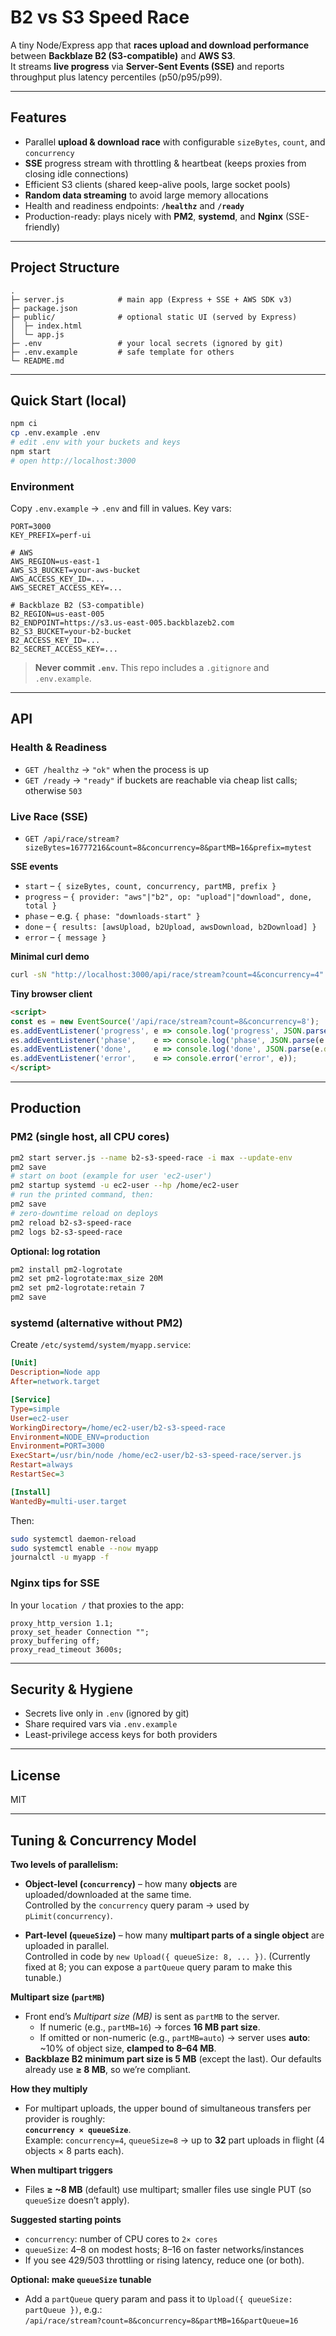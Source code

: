 # B2 vs S3 Speed Race

A tiny Node/Express app that **races upload and download performance** between **Backblaze B2 (S3-compatible)** and **AWS S3**.  
It streams **live progress** via **Server-Sent Events (SSE)** and reports throughput plus latency percentiles (p50/p95/p99).

---

## Features
- Parallel **upload & download race** with configurable `sizeBytes`, `count`, and `concurrency`
- **SSE** progress stream with throttling & heartbeat (keeps proxies from closing idle connections)
- Efficient S3 clients (shared keep-alive pools, large socket pools)
- **Random data streaming** to avoid large memory allocations
- Health and readiness endpoints: **`/healthz`** and **`/ready`**
- Production-ready: plays nicely with **PM2**, **systemd**, and **Nginx** (SSE-friendly)

---

## Project Structure
```
.
├─ server.js            # main app (Express + SSE + AWS SDK v3)
├─ package.json
├─ public/              # optional static UI (served by Express)
│  ├─ index.html
│  └─ app.js
├─ .env                 # your local secrets (ignored by git)
├─ .env.example         # safe template for others
└─ README.md
```

---

## Quick Start (local)
```bash
npm ci
cp .env.example .env
# edit .env with your buckets and keys
npm start
# open http://localhost:3000
```

### Environment
Copy `.env.example` → `.env` and fill in values. Key vars:

```
PORT=3000
KEY_PREFIX=perf-ui

# AWS
AWS_REGION=us-east-1
AWS_S3_BUCKET=your-aws-bucket
AWS_ACCESS_KEY_ID=...
AWS_SECRET_ACCESS_KEY=...

# Backblaze B2 (S3-compatible)
B2_REGION=us-east-005
B2_ENDPOINT=https://s3.us-east-005.backblazeb2.com
B2_S3_BUCKET=your-b2-bucket
B2_ACCESS_KEY_ID=...
B2_SECRET_ACCESS_KEY=...
```

> **Never commit `.env`.** This repo includes a `.gitignore` and `.env.example`.

---

## API

### Health & Readiness
- `GET /healthz` → `"ok"` when the process is up
- `GET /ready` → `"ready"` if buckets are reachable via cheap list calls; otherwise `503`

### Live Race (SSE)
- `GET /api/race/stream?sizeBytes=16777216&count=8&concurrency=8&partMB=16&prefix=mytest`

**SSE events**
- `start` – `{ sizeBytes, count, concurrency, partMB, prefix }`
- `progress` – `{ provider: "aws"|"b2", op: "upload"|"download", done, total }`
- `phase` – e.g. `{ phase: "downloads-start" }`
- `done` – `{ results: [awsUpload, b2Upload, awsDownload, b2Download] }`
- `error` – `{ message }`

**Minimal curl demo**
```bash
curl -sN "http://localhost:3000/api/race/stream?count=4&concurrency=4"   | sed -n 's/^event: //p; s/^data: //p'
```

**Tiny browser client**
```html
<script>
const es = new EventSource('/api/race/stream?count=8&concurrency=8');
es.addEventListener('progress', e => console.log('progress', JSON.parse(e.data)));
es.addEventListener('phase',    e => console.log('phase', JSON.parse(e.data)));
es.addEventListener('done',     e => console.log('done', JSON.parse(e.data)));
es.addEventListener('error',    e => console.error('error', e));
</script>
```

---

## Production

### PM2 (single host, all CPU cores)
```bash
pm2 start server.js --name b2-s3-speed-race -i max --update-env
pm2 save
# start on boot (example for user 'ec2-user')
pm2 startup systemd -u ec2-user --hp /home/ec2-user
# run the printed command, then:
pm2 save
# zero-downtime reload on deploys
pm2 reload b2-s3-speed-race
pm2 logs b2-s3-speed-race
```

**Optional: log rotation**
```bash
pm2 install pm2-logrotate
pm2 set pm2-logrotate:max_size 20M
pm2 set pm2-logrotate:retain 7
pm2 save
```

### systemd (alternative without PM2)
Create `/etc/systemd/system/myapp.service`:
```ini
[Unit]
Description=Node app
After=network.target

[Service]
Type=simple
User=ec2-user
WorkingDirectory=/home/ec2-user/b2-s3-speed-race
Environment=NODE_ENV=production
Environment=PORT=3000
ExecStart=/usr/bin/node /home/ec2-user/b2-s3-speed-race/server.js
Restart=always
RestartSec=3

[Install]
WantedBy=multi-user.target
```
Then:
```bash
sudo systemctl daemon-reload
sudo systemctl enable --now myapp
journalctl -u myapp -f
```

### Nginx tips for SSE
In your `location /` that proxies to the app:
```nginx
proxy_http_version 1.1;
proxy_set_header Connection "";
proxy_buffering off;
proxy_read_timeout 3600s;
```

---

## Security & Hygiene
- Secrets live only in `.env` (ignored by git)
- Share required vars via `.env.example`
- Least-privilege access keys for both providers

---

## License
MIT

---

## Tuning & Concurrency Model

**Two levels of parallelism:**

- **Object-level (`concurrency`)** – how many **objects** are uploaded/downloaded at the same time.  
  Controlled by the `concurrency` query param → used by `pLimit(concurrency)`.

- **Part-level (`queueSize`)** – how many **multipart parts of a single object** are uploaded in parallel.  
  Controlled in code by `new Upload({ queueSize: 8, ... })`. (Currently fixed at 8; you can expose a `partQueue` query param to make this tunable.)

**Multipart size (`partMB`)**

- Front end’s *Multipart size (MB)* is sent as `partMB` to the server.  
  - If numeric (e.g., `partMB=16`) → forces **16 MB part size**.  
  - If omitted or non-numeric (e.g., `partMB=auto`) → server uses **auto**: ~10% of object size, **clamped to 8–64 MB**.
- **Backblaze B2 minimum part size is 5 MB** (except the last). Our defaults already use **≥ 8 MB**, so we’re compliant.

**How they multiply**

- For multipart uploads, the upper bound of simultaneous transfers per provider is roughly:  
  **`concurrency × queueSize`**.  
  Example: `concurrency=4`, `queueSize=8` → up to **32** part uploads in flight (4 objects × 8 parts each).

**When multipart triggers**

- Files **≥ ~8 MB** (default) use multipart; smaller files use single PUT (so `queueSize` doesn’t apply).

**Suggested starting points**

- `concurrency`: number of CPU cores to `2× cores`
- `queueSize`: 4–8 on modest hosts; 8–16 on faster networks/instances
- If you see 429/503 throttling or rising latency, reduce one (or both).

**Optional: make `queueSize` tunable**

- Add a `partQueue` query param and pass it to `Upload({ queueSize: partQueue })`, e.g.:  
  `/api/race/stream?count=8&concurrency=8&partMB=16&partQueue=16`

